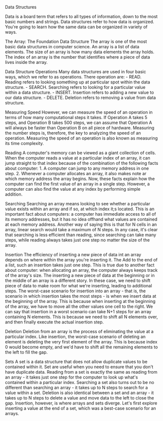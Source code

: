 Data Structures

Data is a board term that refers to all types of information, down to the most basic numbers and strings.
Data structures refer to how data is organized. You're going to learn how the same data can be organized in variety of ways.


The Array: The Foundation Data Structure
The array is one of the most basic data structures in computer science. An array is a list of data elements.
The size of an array is how many data elements the array holds.
The index of an array is the number that identifies where a piece of data lives inside the array.


Data Structure Operations
Many data structures are used in four basic ways, which we refer to as operations. There operation are:
    - READ. Reading refers to looking something up at particular spot within the data structure.
    - SEARCH. Searching refers to looking for a particular value within a data structure.
    - INSERT. Insertion refers to adding a new value to our data structure.
    - DELETE. Deletion refers to removing a value from data structure.


Measuring Speed
However, we can measure the speed of an operation in terms of how many computational steps it takes. If Operation A takes 5 steps, and Operation B takes 500 steps, we can assume that Operation A will always be faster than Operation B on all piece of hardware. Measuring the number steps is, therefore, the key to analyzing the speed of an operation.
Measuring the speed of an operation is also known as measuring its time complexity.


Reading
A computer's memory can be viewed as a giant collection of cells.
When the computer reads a value at a particular index of an array, it can jump straight to that index because of the combination of the following facts about computer:
    1. A computer can jump to any memory address in one step.
    2. Whenever a computer allocates an array, it also makes note ar which memory address the array begins.
Now, these facts explain how the computer can find the first value of an array in a single step. However, a computer can also find the value at any index by performing simple addition.


Searching
Searching an array means looking to see whether a particular value exists within an array and if so, at which index it;s located.
This is an important fact about computers: a computer has immediate access to all of its memory addresses, but it has no idea offhand what values are contained at each memory address.
Another way of saying this is that for N cells in an array, linear search would take a maximum of N steps.
In any case, it's clear that searching is less efficient than reading, since searching can take many steps, while reading always takes just one step no matter the size of the array.


Insertion
The efficiency of inserting a new piece of data int an array depends on where within the array you're inserting it.
The Add to the end of a list, such an insertion takes just one step.
This is true due to another fact about computer: when allocating an array, the computer always keeps track of the array's size.
The inserting a new piece of data at the beginning or in the middle of an array is a different story. In these case, we need to shift piece of data to make room for what we're inserting, leading to additional steps.
The worst-case scenario for insertion into an array - that is, the scenario in which insertion takes the most steps - is when we insert data at the beginning of the array. This is because when inserting at the beginning of the array, we have to move all the other values one cell to the right.
We can say that insertion in a worst scenario can take N+1 steps for an array containing N elements. This is because we need to shift all N elements over, and then finally execute the actual insertion step.


Deletion
Deletion from an array is the process of eliminating the value at a particular index.
Like insertion, the worst-case scenario of deleting an element is deleting the very first element of the array. This is because index 0 would become empty, and we'd have to shift all the remaining elements to the left to fill the gap.


Sets
A set is a data structure that does not allow duplicate values to be contained within it.
Set are useful when you need to ensure that you don't have duplicate data.
Reading from a set is exactly the same as reading from an array - it takes just one step for the computer to look up what's contained within a particular index.
Searching a set also turns out to be no different than searching an array - it takes up to N steps to search for a value within a set.
Deletion is also identical between a set and an array - it takes up to N steps to delete a value and move data to the left to close the gap.
Insertion, however, is where arrays and sets diverge. Let's first explore inserting a value at the end of a set, which was a best-case scenario for an arrays.